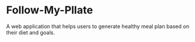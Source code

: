 # Follow-My-Pllate
A web application that helps users to generate healthy meal plan based on their diet and goals.
